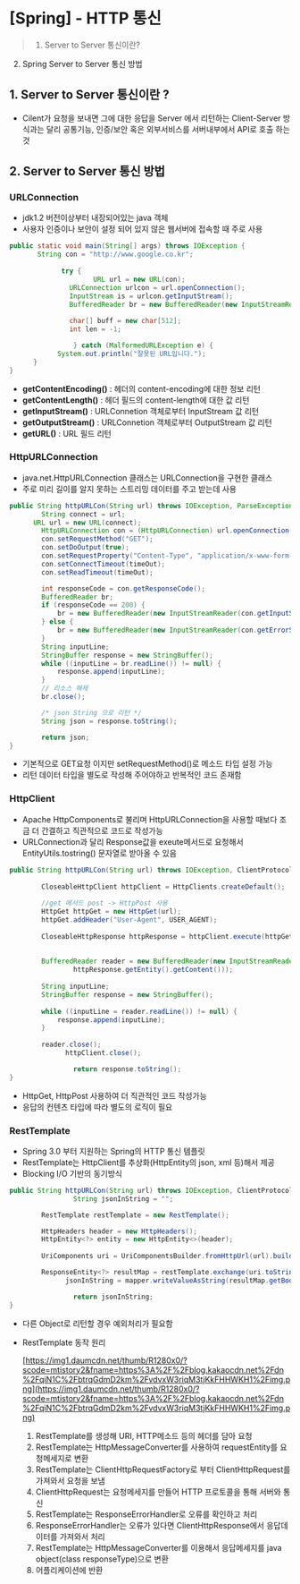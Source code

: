 # [Spring] - HTTP 통신

> 1.  Server to Server 통신이란?
2. Spring Server to Server 통신 방법
> 

## 1. Server to Server 통신이란 ?

- Cilent가 요청을 보내면 그에 대한 응답을 Server 에서 리턴하는 Client-Server 방식과는 달리 공통기능, 인증/보안 혹은 외부서비스를 서버내부에서 API로 호출 하는것

## 2.  Server to Server 통신 방법

### **URLConnection**

- jdk1.2 버전이상부터 내장되어있는 java 객체
- 사용자 인증이나 보안이 설정 되어 있지 않은 웹서버에 접속할 때 주로 사용

```java
public static void main(String[] args) throws IOException {
       String con = "http://www.google.co.kr";
      
			 try {
					 URL url = new URL(con);
		       URLConnection urlcon = url.openConnection();
		       InputStream is = urlcon.getInputStream();
		       BufferedReader br = new BufferedReader(new InputStreamReader(is));
		
		       char[] buff = new char[512];
		       int len = -1; 

				} catch (MalformedURLException e) {
            System.out.println("잘못된 URL입니다.");
      }
}
```

- **getContentEncoding()** : 헤더의 content-encoding에 대한 정보 리턴
- **getContentLength()** : 헤더 필드의 content-length에 대한 값 리턴
- **getInputStream()** : URLConnetion 객체로부터 InputStream 값 리턴
- **getOutputStream()** : URLConnetion 객체로부터 OutputStream 값 리턴
- **getURL()** : URL 필드 리턴

### **HttpURLConnection**

- java.net.HttpURLConnection 클래스는 URLConnection을 구현한 클래스
- 주로 미리 길이를 알지 못하는 스트리밍 데이터를 주고 받는데 사용

```java
public String httpURLCon(String url) throws IOException, ParseException, InterruptedException {
		String connect = url;
	  URL url = new URL(connect);
		HttpURLConnection con = (HttpURLConnection) url.openConnection();
		con.setRequestMethod("GET");
		con.setDoOutput(true);
		con.setRequestProperty("Content-Type", "application/x-www-form-urlencoded");
		con.setConnectTimeout(timeOut);
		con.setReadTimeout(timeOut);

		int responseCode = con.getResponseCode();
		BufferedReader br;
		if (responseCode == 200) {
			br = new BufferedReader(new InputStreamReader(con.getInputStream(), "utf-8"));
		} else {
			br = new BufferedReader(new InputStreamReader(con.getErrorStream(), "utf-8"));
		}
		String inputLine;
		StringBuffer response = new StringBuffer();
		while ((inputLine = br.readLine()) != null) {
			response.append(inputLine);
		}
		// 리소스 해제 
		br.close();

		/* json String 으로 리턴 */
		String json = response.toString();

		return json;
}
```

- 기본적으로 GET요청 이지만 setRequestMethod()로 메소드 타입 설정 가능
- 리턴 데이터 타입을 별도로 작성해 주어야하고 반복적인 코드 존재함

### **HttpClient**

- Apache HttpComponents로 불리며 HttpURLConnection을 사용할 때보다 조금 더 간결하고 직관적으로 코드로 작성가능
- URLConnection과 달리 Response값을 exeute메서드로 요청해서 EntityUtils.tostring() 문자열로 받아올 수 있음

```java
public String httpURLCon(String url) throws IOException, ClientProtocolException {
	
        CloseableHttpClient httpClient = HttpClients.createDefault();
 
        //get 메서드 post -> HttpPost 사용
        HttpGet httpGet = new HttpGet(url);
        httpGet.addHeader("User-Agent", USER_AGENT);
      
        CloseableHttpResponse httpResponse = httpClient.execute(httpGet);
 
        
        BufferedReader reader = new BufferedReader(new InputStreamReader(
                httpResponse.getEntity().getContent()));
 
        String inputLine;
        StringBuffer response = new StringBuffer();
 
        while ((inputLine = reader.readLine()) != null) {
            response.append(inputLine);
        }
        
        reader.close();
			  httpClient.close();

				return response.toString();
}
```

- HttpGet, HttpPost 사용하여 더 직관적인 코드 작성가능
- 응답의 컨텐츠 타입에 따라 별도의 로직이 필요

### **RestTemplate**

- Spring 3.0 부터 지원하는 Spring의 HTTP 통신 템플릿
- RestTemplate는 HttpClient를 추상화(HttpEntity의 json, xml 등)해서 제공
- Blocking I/O 기반의 동기방식

```java
public String httpURLCon(String url) throws IOException, ClientProtocolException {
				String jsonInString = "";

        RestTemplate restTemplate = new RestTemplate();

        HttpHeaders header = new HttpHeaders();
        HttpEntity<?> entity = new HttpEntity<>(header);
        
        UriComponents uri = UriComponentsBuilder.fromHttpUrl(url).build();

        ResponseEntity<?> resultMap = restTemplate.exchange(uri.toString(), HttpMethod.GET, entity, Object.class);ObjectMapper objectMapper = new ObjectMapper();
			  jsonInString = mapper.writeValueAsString(resultMap.getBody());

				return jsonInString;
}
```

- 다른 Object로 리턴할 경우 예외처리가 필요함
- RestTemplate 동작 원리
    
    [https://img1.daumcdn.net/thumb/R1280x0/?scode=mtistory2&fname=https%3A%2F%2Fblog.kakaocdn.net%2Fdn%2FqiN1C%2FbtrqGdmD2km%2FvdvxW3riqM3tjKkFHHWKH1%2Fimg.png](https://img1.daumcdn.net/thumb/R1280x0/?scode=mtistory2&fname=https%3A%2F%2Fblog.kakaocdn.net%2Fdn%2FqiN1C%2FbtrqGdmD2km%2FvdvxW3riqM3tjKkFHHWKH1%2Fimg.png)
    
    1. RestTemplate를 생성해 URI, HTTP메소드 등의 헤더를 담아 요청
    2. RestTemplate는 HttpMessageConverter를 사용하여 requestEntity를 요청메세지로 변환
    3. RestTemplate는 ClientHttpRequestFactory로 부터 ClientHttpRequest를 가져와서 요청을 보냄
    4. ClientHttpRequest는 요청메세지를 만들어 HTTP 프로토콜을 통해 서버와 통신
    5. RestTemplate는 ResponseErrorHandler로 오류를 확인하고 처리
    6. ResponseErrorHandler는 오류가 있다면 ClientHttpResponse에서 응답데이터를 가져와서 처리
    7. RestTemplate는 HttpMessageConverter를 이용해서 응답메세지를 java object(class responseType)으로 변환
    8. 어플리케이션에 반환